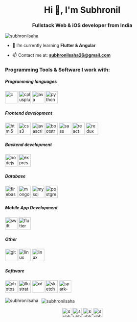 <h1 align="center">Hi 👋, I'm Subhronil</h1>
<h3 align="center">Fullstack Web & iOS developer from India</h3>

<p align="left"> 
  <img src="https://komarev.com/ghpvc/?username=subhronilsaha" alt="subhronilsaha" /> 

- 🌱 I’m currently learning **Flutter & Angular**

- 📫 Contact me at: **subhronilsaha26@gmail.com**

<h3> Programming Tools & Software I work with: </h3>

<h5> Programming languages </h5>
<p align="left">
  <img src="https://devicons.github.io/devicon/devicon.git/icons/c/c-original.svg" alt="c" width="40" height="40"/> 
  <img src="https://devicons.github.io/devicon/devicon.git/icons/cplusplus/cplusplus-original.svg" alt="cplusplus" width="40" height="40"/>
  <img src="https://devicons.github.io/devicon/devicon.git/icons/java/java-original-wordmark.svg" alt="java" width="40" height="40"/>
  <img src="https://devicons.github.io/devicon/devicon.git/icons/python/python-original.svg" alt="python" width="40" height="40"/> 
</p>

<h5> Frontend development </h5>
<p align="left">
  <img src="https://devicons.github.io/devicon/devicon.git/icons/html5/html5-original-wordmark.svg" alt="html5" width="40" height="40"/> 
  <img src="https://devicons.github.io/devicon/devicon.git/icons/css3/css3-original-wordmark.svg" alt="css3" width="40" height="40"/> 
  <img src="https://devicons.github.io/devicon/devicon.git/icons/javascript/javascript-original.svg" alt="javascript" width="40" height="40"/>   
  <img src="https://devicons.github.io/devicon/devicon.git/icons/bootstrap/bootstrap-plain.svg" alt="bootstrap" width="40" height="40"/> 
  <img src="https://devicons.github.io/devicon/devicon.git/icons/sass/sass-original.svg" alt="sass" width="40" height="40"/>  
  <img src="https://devicons.github.io/devicon/devicon.git/icons/react/react-original-wordmark.svg" alt="react" width="40" height="40"/> 
  <img src="https://devicons.github.io/devicon/devicon.git/icons/redux/redux-original.svg" alt="redux" width="40" height="40"/> 
</p>

<h5> Backend development </h5>
<p align="left">
  <img src="https://devicons.github.io/devicon/devicon.git/icons/nodejs/nodejs-original-wordmark.svg" alt="nodejs" width="40" height="40"/> 
  <img src="https://devicons.github.io/devicon/devicon.git/icons/express/express-original-wordmark.svg" alt="express" width="40" height="40"/> 
</p>

<h5> Database </h5>
<p align="left">
  <img src="https://www.vectorlogo.zone/logos/firebase/firebase-icon.svg" alt="firebase" width="40" height="40"/> 
  <img src="https://devicons.github.io/devicon/devicon.git/icons/mongodb/mongodb-original-wordmark.svg" alt="mongodb" width="40" height="40"/> 
  <img src="https://devicons.github.io/devicon/devicon.git/icons/mysql/mysql-original-wordmark.svg" alt="mysql" width="40" height="40"/> 
  <img src="https://devicons.github.io/devicon/devicon.git/icons/postgresql/postgresql-original-wordmark.svg" alt="postgresql" width="40" height="40"/> 
</p>

<h5> Mobile App Development </h5>
<p align="left">
  <img src="https://devicons.github.io/devicon/devicon.git/icons/swift/swift-original-wordmark.svg" alt="swift" width="40" height="40"/>
  <img src="https://www.vectorlogo.zone/logos/flutterio/flutterio-icon.svg" alt="flutter" width="40" height="40"/> 
</p>

<h5> Other </h5>
<p align="left">
  <img src="https://www.vectorlogo.zone/logos/git-scm/git-scm-icon.svg" alt="git" width="40" height="40"/> 
  <img src="https://devicons.github.io/devicon/devicon.git/icons/linux/linux-original.svg" alt="linux" width="40" height="40"/> 
  <img src="https://devicons.github.io/devicon/devicon.git/icons/apple/apple-original.svg" alt="linux" width="40" height="40"/> 
</p>

<h5> Software </h5>
<p align="left">
  <img src="https://devicons.github.io/devicon/devicon.git/icons/photoshop/photoshop-plain.svg" alt="photoshop" width="40" height="40"/>   
  <img src="https://www.vectorlogo.zone/logos/adobe_illustrator/adobe_illustrator-icon.svg" alt="illustrator" width="40" height="40"/> 
  <img src="https://upload.wikimedia.org/wikipedia/commons/thumb/c/c2/Adobe_XD_CC_icon.svg/1200px-Adobe_XD_CC_icon.svg.png" alt="xd" width="40" height="40"/> 
  <img src="https://www.vectorlogo.zone/logos/sketchapp/sketchapp-icon.svg" alt="sketch" width="40" height="40"/> 
  <img src="https://skywell.software/wp-content/uploads/2019/05/spark-ar-1.png" alt="spark-ar" width="40" height="40"/> 
</p>

<p>
  <img align="left" src="https://github-readme-stats.vercel.app/api/top-langs/?username=subhronilsaha&layout=compact&hide=html" alt="subhronilsaha" />
</p>

<p>&nbsp;
  <img align="center" src="https://github-readme-stats.vercel.app/api?username=subhronilsaha&show_icons=true" alt="subhronilsaha" />
</p>

<p align="center">
  <a href="https://linkedin.com/in/subhronil-saha" target="blank" margin="0 20px">
    <img align="center" src="https://cdn.jsdelivr.net/npm/simple-icons@3.0.1/icons/linkedin.svg" alt="subhronil-saha" height="30" width="30" />
  </a>
  <a href="https://www.behance.net/subhronilsaha" target="blank">
    <img align="center" src="https://cdn.jsdelivr.net/npm/simple-icons@3.0.1/icons/behance.svg" alt="subhronilsaha" height="30" width="30" />
  </a>
  <a href="https://www.codechef.com/subhronil99" target="blank">
    <img align="center" src="https://cdn.jsdelivr.net/npm/simple-icons@3.1.0/icons/codechef.svg" alt="subhronil99" height="30" width="30" />
  </a>
  <a href="https://www.hackerrank.com/subhronilsaha26" target="blank">
    <img align="center" src="https://cdn.jsdelivr.net/npm/simple-icons@3.0.1/icons/hackerrank.svg" alt="subhronilsaha26" height="30" width="30" />
  </a>
</p>
